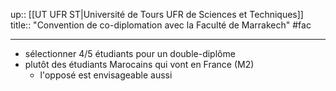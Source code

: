 up:: [[UT UFR ST|Université de Tours UFR de Sciences et Techniques]]
title:: "Convention de co-diplomation avec la Faculté de Marrakech"
#fac 

---

 - sélectionner 4/5 étudiants pour un double-diplôme
 - plutôt des étudiants Marocains qui vont en France (M2)
     - l'opposé est envisageable aussi